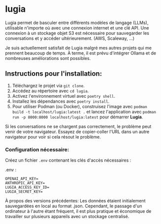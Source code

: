 # lugia
Lugia permet de basculer entre différents modèles de langage (LLMs), utilisable n'importe où avec une connexion internet et une clé API. 
Une connexion à un stockage objet S3 est nécessaire pour sauvegarder les conversations et y accéder ultérieurement. (AWS, Scaleway, ...)

Je suis actuellement satisfait de Lugia malgré mes autres projets qui me prennent beaucoup de temps. À terme, il est prévu d'intégrer Ollama et de nombreuses améliorations sont possibles.

## Instructions pour l'installation:
1. Téléchargez le projet via `git clone`.
2. Accédez au répertoire avec `cd lugia`.
3. Activez l'environnement virtuel avec `poetry shell`.
4. Installez les dépendances avec `poetry install`.
5. Pour utiliser Podman (ou Docker), construisez l'image avec `podman build -t localhost/lugia:latest .` et lancez l'application avec `podman run -p 8000:8000 localhost/lugia:latest` pour démarrer **Lugia**.

Si les conversations ne se chargent pas correctement, le problème peut venir de votre navigateur.  Essayez de copier-coller l'URL dans un autre navigateur pour voir si cela résout le problème.

### Configuration nécessaire:
Créez un fichier `.env` contenant les clés d'accès nécessaires :

.env :
```
OPENAI_API_KEY=
ANTHROPIC_API_KEY=
LUGIA_ACCESS_KEY_ID=
LUGIA_SECRET_KEY=
```

À propos des versions précédentes:
Les données étaient initialement sauvegardées en local au format .json. Cependant, le passage d'un ordinateur à l'autre étant fréquent, il est plus pratique et économique de travailler sur plusieurs appareils avec un stockage centralisé.
